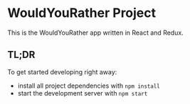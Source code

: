 # WouldYouRather Project

This is the WouldYouRather app written in React and Redux.

## TL;DR

To get started developing right away:

* install all project dependencies with `npm install`
* start the development server with `npm start`
